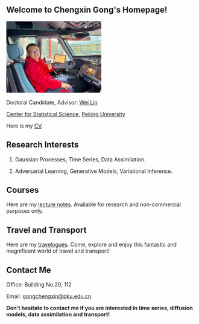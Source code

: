## Welcome to Chengxin Gong's Homepage!

<img src="self/self.jpeg" width="50%">

Doctoral Candidate, Advisor: [Wei Lin](https://www.math.pku.edu.cn/teachers/linw/index.html) 

[Center for Statistical Science](https://www.stat-center.pku.edu.cn/), [Peking University](https://www.pku.edu.cn/)

Here is my [CV](https://wqgcx.github.io/self/CV.pdf).
  
## Research Interests

1. Gaussian Processes, Time Series, Data Assimilation.

2. Adversarial Learning, Generative Models, Variational Inference.

## Courses

Here are my [lecture notes](https://wqgcx.github.io/courses/). Available for research and non-commercial purposes only.

## Travel and Transport 

Here are my [travelogues](https://wqgcx.github.io/transport/). Come, explore and enjoy this fantastic and magnificent world of travel and transport!

## Contact Me

Office: Building No.20, 112

Email: gongchengxin@pku.edu.cn

**Don't hesitate to contact me if you are interested in time series, diffusion models, data assimilation and transport!**
